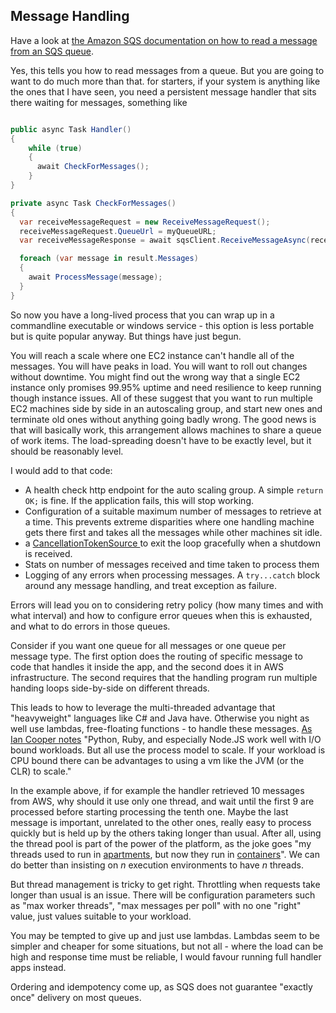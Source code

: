 ## Message Handling

Have a look at [the Amazon SQS documentation on how to read a message from an SQS queue](http://docs.aws.amazon.com/sdk-for-net/v3/developer-guide/how-to/sqs/ReceiveMessage.html).

Yes, this tells you how to read messages from a queue. But you are going to want to do much more than that.
for starters, if your system is anything like the ones that I have seen, you need a persistent message handler that sits there waiting for messages, something like

```csharp

public async Task Handler()
{
	while (true)
	{
	  await CheckForMessages();
	}
}

private async Task CheckForMessages()
{
  var receiveMessageRequest = new ReceiveMessageRequest();
  receiveMessageRequest.QueueUrl = myQueueURL;
  var receiveMessageResponse = await sqsClient.ReceiveMessageAsync(receiveMessageRequest);

  foreach (var message in result.Messages)
  {
    await ProcessMessage(message);
  }
}
```

So now you have a long-lived process that you can wrap up in a commandline executable or windows service - this option is less portable but is quite popular anyway. But things have just begun.

You will reach a scale where one EC2 instance can't handle all of the messages. You will have peaks in load. You will want to roll out changes without downtime.
You might find out the wrong way that a single EC2 instance only promises 99.95% uptime and need resilience to keep running though instance issues. 
All of these suggest that you want to run multiple EC2 machines side by side in an autoscaling group, and start new ones and terminate old ones without anything going badly wrong. 
The good news is that will basically work, this arrangement allows machines to share a queue of work items.  The load-spreading doesn't have to be exactly level, but it should be reasonably level.

I would add to that code: 
- A health check http endpoint for the auto scaling group. A simple `return OK;` is fine. If the application fails, this will stop working. 
- Configuration of a suitable maximum number of messages to retrieve at a time. This prevents extreme disparities where one handling machine gets there first and takes all the messages while other machines sit idle.
- a [CancellationTokenSource ](https://msdn.microsoft.com/en-us/library/system.threading.cancellationtokensource) to exit the loop gracefully when a shutdown is received.
- Stats on number of messages received and time taken to process them
- Logging of any errors when processing messages. A `try...catch` block around any message handling, and treat exception as failure.

Errors will lead you on to considering retry policy (how many times and with what interval) and how to configure error queues when this is exhausted, and what to do errors in those queues.

Consider if you want one queue for all messages or one queue per message type. 
The first option does the routing of specific message to code that handles it inside the app, and the second does it in AWS infrastructure. The second requires that the handling program run multiple handing loops side-by-side on different threads.

This leads to how to leverage the multi-threaded advantage that "heavyweight" languages like C# and Java have. Otherwise you night as well use lambdas, free-floating functions - to handle these messages. [As Ian Cooper notes](https://medium.com/altdotnet/on-the-need-for-a-c-renaissance-634078d4e865) "Python, Ruby, and especially Node.JS work well with I/O bound workloads. But all use the process model to scale. If your workload is CPU bound there can be advantages to using a vm like the JVM (or the CLR) to scale."

In the example above, if for example the handler retrieved 10 messages from AWS, why should it use only one thread, and wait until the first 9 are processed before starting processing the tenth one. Maybe the last message is important, unrelated to the other ones, really easy to process quickly but is held up by the others taking longer than usual. After all, using the thread pool is part of the power of the platform, as the joke goes "my threads used to run in [apartments](https://www.codeproject.com/Articles/9190/Understanding-The-COM-Single-Threaded-Apartment-Pa), but now they run in [containers](https://www.docker.com/what-docker)". We can do better than insisting on *n* execution environments to have *n* threads.

But thread management is tricky to get right. Throttling when requests take longer than usual is an issue. There will be configuration parameters such as "max worker threads", "max messages per poll" with no one "right" value, just values suitable to your workload. 

You may be tempted to give up and just use lambdas. Lambdas seem to be simpler and cheaper for some situations, but not all - where the load can be high and response time must be reliable, I would favour running full handler apps instead.

Ordering and idempotency come up, as SQS does not guarantee "exactly once" delivery on most queues. 
